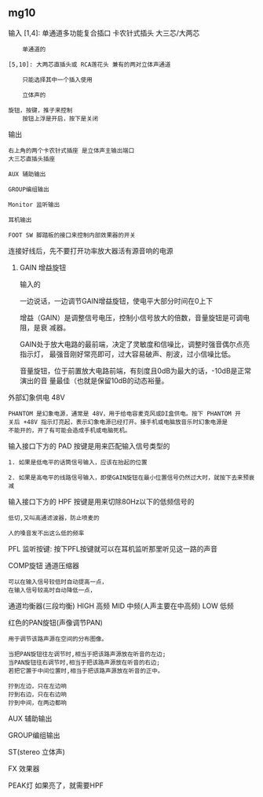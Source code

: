 
## mg10

输入
    [1,4]: 单通道多功能复合插口
        卡农针式插头
        大三芯/大两芯
        
        单通道的

    [5,10]: 大两芯直插头或 RCA莲花头 兼有的两对立体声通道

        只能选择其中一个插入使用
        
        立体声的

    旋钮，按键，推子来控制
        按钮上浮是开启，按下是关闭


输出
    
    右上角的两个卡农针式插座 是立体声主输出端口
    大三芯直插头插座

    AUX 辅助输出

    GROUP编组输出

    Monitor 监听输出

    耳机输出

    FOOT SW 脚踏板的接口来控制内部效果器的开关



连接好线后，先不要打开功率放大器活有源音响的电源

1. GAIN 增益旋钮

    输入的

    一边说话，一边调节GAIN增益旋钮，使电平大部分时间在0上下

    增益（GAIN）是调整信号电压，控制小信号放大的倍数，音量旋钮是可调电阻，是衰
    减器。

    GAIN处于放大电路的最前端，决定了灵敏度和信噪比，调整时强音偶尔点亮指示灯，
    最强音刚好常亮即可，过大容易破声、削波，过小信噪比低。

    音量旋钮，位于前置放大电路前端，有刻度且0dB为最大的话，-10dB是正常演出的音
    量最佳（也就是保留10dB的动态裕量。


外部幻象供电 48V
    
    PHANTOM 是幻象电源，通常是 48V，用于给电容麦克风或DI盒供电。按下 PHANTOM 开
    关后 +48V 指示灯亮起，表示幻象电源已经打开。接手机或电脑放音乐时幻象电源是
    不能开的，开了有可能会造成手机或电脑死机。


输入接口下方的 PAD 按键是用来匹配输入信号类型的
    
    1. 如果是低电平的话筒信号输入，应该在抬起的位置

    2. 如果是高电平的线路信号输入，即使GAIN旋钮在最小位置信号仍然过大时，就按下去来预衰减

输入接口下方的 HPF 按键是用来切除80Hz以下的低频信号的

    低切,又叫高通滤波器，防止喷麦的
    
    人的嗓音发不出这么低的频率


PFL 监听按键: 按下PFL按键就可以在耳机监听那里听见这一路的声音



COMP旋钮 通道压缩器

    可以在输入信号较低时自动提高一点，
    在输入信号较高时自动降低一点，


通道均衡器(三段均衡)
    HIGH 高频
    MID  中频(人声主要在中高频)
    LOW  低频

红色的PAN旋钮(声像调节PAN)
    
    用于调节该路声源在空间的分布图像。

    当把PAN旋钮往左调节时,相当于把该路声源放在听音的左边;
    当PAN旋钮往右调节时,相当于把该路声源放在听音的右边;
    若把它置于中间位置时,相当于把该路声源放在听音的正中。 

    拧到左边，只在左边响
    拧到右边，只在右边响
    拧到中间，在两边都响


AUX 辅助输出


GROUP编组输出




ST(stereo 立体声)


FX 效果器


PEAK灯
    如果亮了，就需要HPF


